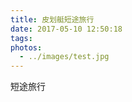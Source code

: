 ```yaml
---
title: 皮划艇短途旅行
date: 2017-05-10 12:50:18
tags: 
photos: 
  - ../images/test.jpg
---
```








短途旅行
